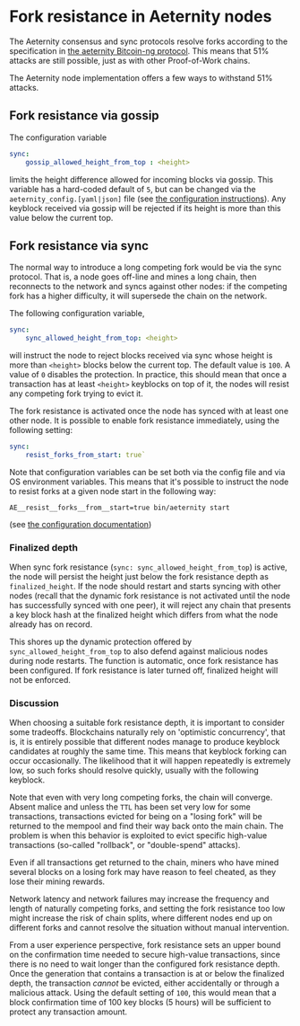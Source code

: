 # Fork resistance in Aeternity nodes

The Aeternity consensus and sync protocols resolve forks according to the specification
in [the aeternity Bitcoin-ng protocol](https://github.com/aeternity/protocol/blob/master/consensus/bitcoin-ng.md). This means that 51% attacks are still possible, just as with other Proof-of-Work chains.

The Aeternity node implementation offers a few ways to withstand 51% attacks.

## Fork resistance via gossip

The configuration variable

```yaml
sync:
    gossip_allowed_height_from_top : <height>
```
limits the height difference allowed for incoming blocks via gossip. This variable has a
hard-coded default of `5`, but can be changed via the `aeternity_config.[yaml|json]`
file (see [the configuration instructions](configuration.md)).
Any keyblock received via gossip will be rejected if its height is more than this
value below the current top.

## Fork resistance via sync

The normal way to introduce a long competing fork would be via the sync protocol. That is,
a node goes off-line and mines a long chain, then reconnects to the network and syncs
against other nodes: if the competing fork has a higher difficulty, it will supersede the
chain on the network.

The following configuration variable,

```yaml
sync:
    sync_allowed_height_from_top: <height>
```
will instruct the node to reject blocks received via sync whose height is more than `<height>`
blocks below the current top. The default value is `100`. A value of `0` disables the
protection. In practice, this should mean that once a transaction has at least `<height>`
keyblocks on top of it, the nodes will resist any competing fork trying to evict it.

The fork resistance is activated once the node has synced with at least one other node.
It is possible to enable fork resistance immediately, using the following setting:

```yaml
sync:
    resist_forks_from_start: true`
```

Note that configuration variables can be set both via the config file and via OS
environment variables. This means that it's possible to instruct the node to resist
forks at a given node start in the following way:

```
AE__resist__forks__from__start=true bin/aeternity start
```
(see [the configuration documentation](configuration.md#configuration-from-the-command-line-or-scripts))

### Finalized depth

When sync fork resistance (`sync: sync_allowed_height_from_top`) is active, the node
will persist the height just below the fork resistance depth as `finalized_height`.
If the node should restart and starts syncing with other nodes (recall that the dynamic
fork resistance is not activated until the node has successfully synced with one peer),
it will reject any chain that presents a key block hash at the finalized height which 
differs from what the node already has on record.

This shores up the dynamic protection offered by `sync_allowed_height_from_top` to also defend
against malicious nodes during node restarts. The function is automatic, once fork resistance
has been configured. If fork resistance is later turned off, finalized height will not be
enforced.

### Discussion

When choosing a suitable fork resistance depth, it is important to consider some tradeoffs.
Blockchains naturally rely on 'optimistic concurrency', that is, it is entirely possible
that different nodes manage to produce keyblock candidates at roughly the same time.
This means that keyblock forking can occur occasionally. The likelihood that it will happen
repeatedly is extremely low, so such forks should resolve quickly, usually with the following
keyblock.

Note that even with very long competing forks, the chain will converge. Absent malice and unless
the `TTL` has been set very low for some transactions, transactions evicted for being on a
"losing fork" will be returned to the mempool and find their way back onto the main chain.
The problem is when this behavior is exploited to evict specific high-value transactions
(so-called "rollback", or "double-spend" attacks).

Even if all transactions get returned to the chain, miners who have mined several blocks
on a losing fork may have reason to feel cheated, as they lose their mining rewards.

Network latency and network failures may increase the frequency and length of naturally
competing forks, and setting the fork resistance too low might increase the risk of
chain splits, where different nodes end up on different forks and cannot resolve the
situation without manual intervention.

From a user experience perspective, fork resistance sets an upper bound on the confirmation
time needed to secure high-value transactions, since there is no need to wait longer than
the configured fork resistance depth. Once the generation that contains a transaction is
at or below the finalized depth, the transaction _cannot_ be evicted, either accidentally
or through a malicious attack. Using the default setting of `100`, this would mean that
a block confirmation time of 100 key blocks (5 hours) will be sufficient to protect any transaction
amount.
